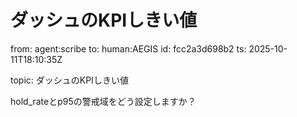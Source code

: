# ダッシュのKPIしきい値

from: agent:scribe
to: human:AEGIS
id: fcc2a3d698b2
ts: 2025-10-11T18:10:35Z

topic: ダッシュのKPIしきい値

hold_rateとp95の警戒域をどう設定しますか？
